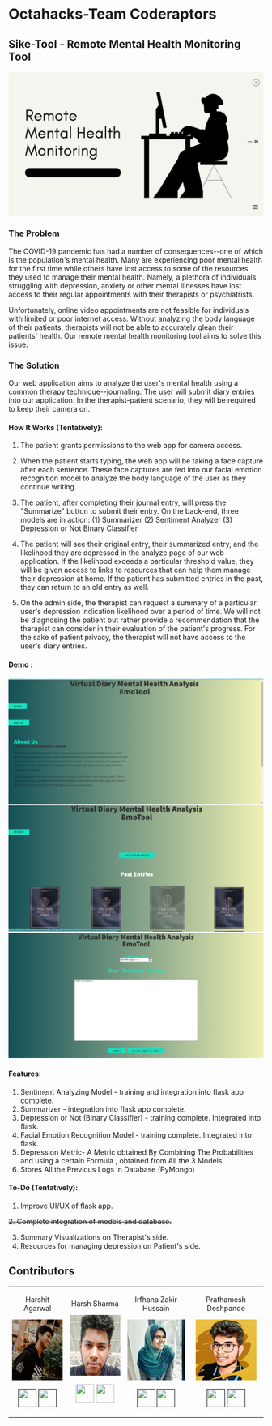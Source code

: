 # Octahacks-Team Coderaptors

## Sike-Tool - Remote Mental Health Monitoring Tool
<img src="https://github.com/harshitaggarwal01/Octahacks/blob/main/Demo%20Images%20%26%20Profiles/1.jpg">

### The Problem
The COVID-19 pandemic has had a number of consequences--one of which is the population's mental health. Many are experiencing poor mental health for the first time while others have lost access to some of the resources they used to manage their mental health. Namely, a plethora of individuals struggling with depression, anxiety or other mental illnesses have lost access to their regular appointments with their therapists or psychiatrists.

Unfortunately, online video appointments are not feasible for individuals with limited or poor internet access. Without analyzing the body language of their patients, therapists will not be able to accurately glean their patients' health. Our remote mental health monitoring tool aims to solve this issue.

### The Solution
Our web application aims to analyze the user's mental health using a common therapy technique--journaling. The user will submit diary entries into our application. In the therapist-patient scenario, they will be required to keep their camera on. 

#### How It Works (Tentatively):
  1. The patient grants permissions to the web app for camera access.
  
  2. When the patient starts typing, the web app will be taking a face capture after each sentence. These face captures are fed into our facial emotion recognition    model to analyze the body language of the user as they continue writing.
  
  3. The patient, after completing their journal entry, will press the "Summarize" button to submit their entry. On the back-end, three models are in action: (1) Summarizer (2) Sentiment Analyzer (3) Depression or Not Binary Classifier
  
  4. The patient will see their original entry, their summarized entry, and the likelihood they are depressed in the analyze page of our web application. If the likelihood exceeds a particular threshold value, they will be given access to links to resources that can help them manage their depression at home. If the patient has submitted entries in the past, they can return to an old entry as well. 
  
  5. On the admin side, the therapist can request a summary of a particular user's depression indication likelihood over a period of time. We will not be diagnosing the patient but rather provide a recommendation that the therapist can consider in their evaluation of the patient's progress. For the sake of patient privacy, the therapist will not have access to the user's diary entries. 
     
#### Demo :
<img src="https://github.com/harshitaggarwal01/Octahacks/blob/main/Demo%20Images%20%26%20Profiles/Screenshot%20(211).png">
<img src="https://github.com/harshitaggarwal01/Octahacks/blob/main/Demo%20Images%20%26%20Profiles/Screenshot%20(195).png">
<img src="https://github.com/harshitaggarwal01/Octahacks/blob/main/Demo%20Images%20%26%20Profiles/Screenshot%20(197).png">

#### Features:

  1. Sentiment Analyzing Model - training and integration into flask app complete.
  2. Summarizer - integration into flask app complete.
  3. Depression or Not (Binary Classifier) - training complete. Integrated into flask.
  4. Facial Emotion Recognition Model - training complete. Integrated into flask. 
  5. Depression Metric- A Metric obtained By Combining The Probabilities and using a certain Formula , obtained from All the 3 Models
  6. Stores All the Previous Logs in Database (PyMongo)
 
#### To-Do (Tentatively):

  1. Improve UI/UX of flask app.
  
  ~~2. Complete integration of models and database.~~
  
  3. Summary Visualizations on Therapist's side.
  4. Resources for managing depression on Patient's side.
  
  
  ## Contributors

<table>
<tr align="center">

<td>

Harshit Agarwal

<p align="center">
<img src = "https://github.com/harshitaggarwal01/Octahacks/blob/main/Demo%20Images%20%26%20Profiles/harshit.jfif"  height="120" alt="Your Name Here (Insert Your Image Link In Src">
</p>
<p align="center">
<a href = ""><img src = "http://www.iconninja.com/files/241/825/211/round-collaboration-social-github-code-circle-network-icon.svg" width="36" height = "36"/></a>
<a href = "">
<img src = "http://www.iconninja.com/files/863/607/751/network-linkedin-social-connection-circular-circle-media-icon.svg" width="36" height="36"/>
</a>
</p>
</td>


<td>

Harsh Sharma

<p align="center">
<img src = "https://github.com/harshitaggarwal01/Octahacks/blob/main/Demo%20Images%20%26%20Profiles/Harsh.jfif"  height="120" alt="Harsh">
</p>
<p align="center">
<a href = "https://github.com/harshgeek4coder"><img src = "http://www.iconninja.com/files/241/825/211/round-collaboration-social-github-code-circle-network-icon.svg" width="36" height = "36"/></a>
<a href = "https://www.linkedin.com/in/harsh-sharma-484a4ab6/">
<img src = "http://www.iconninja.com/files/863/607/751/network-linkedin-social-connection-circular-circle-media-icon.svg" width="36" height="36"/>
</a>
</p>
</td>


<td>

Irfhana Zakir Hussain

<p align="center">
<img src = "https://github.com/harshitaggarwal01/Octahacks/blob/main/Demo%20Images%20%26%20Profiles/Irrfana.jfif"  height="120" alt="Your Name Here (Insert Your Image Link In Src">
</p>
<p align="center">
<a href = ""><img src = "http://www.iconninja.com/files/241/825/211/round-collaboration-social-github-code-circle-network-icon.svg" width="36" height = "36"/></a>
<a href = "">
<img src = "http://www.iconninja.com/files/863/607/751/network-linkedin-social-connection-circular-circle-media-icon.svg" width="36" height="36"/>
</a>
</p>
</td>



<td>

Prathamesh Deshpande

<p align="center">
<img src = "https://github.com/harshitaggarwal01/Octahacks/blob/main/Demo%20Images%20%26%20Profiles/Prathmesh.jfif"  height="120" alt="Your Name Here (Insert Your Image Link In Src">
</p>
<p align="center">
<a href = ""><img src = "http://www.iconninja.com/files/241/825/211/round-collaboration-social-github-code-circle-network-icon.svg" width="36" height = "36"/></a>
<a href = "">
<img src = "http://www.iconninja.com/files/863/607/751/network-linkedin-social-connection-circular-circle-media-icon.svg" width="36" height="36"/>
</a>
</p>
</td>
</tr>
  </table>
  
